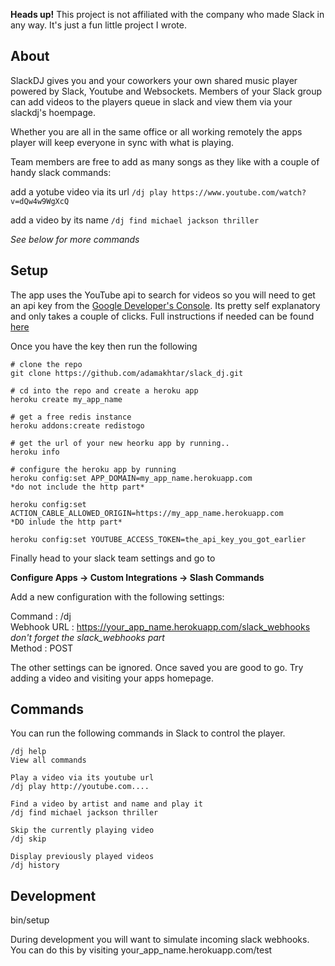
**Heads up!** This project is not affiliated with the company who made Slack in any way. It's just a fun little project I wrote.

## About

SlackDJ gives you and your coworkers your own shared music player powered by Slack, Youtube and Websockets. Members of your Slack group can add videos to the players queue in slack and view them via your slackdj's hoempage. 

Whether you are all in the same office or all working remotely the apps player will keep everyone in sync with what is playing. 

Team members are free to add as many songs as they like with a couple of handy slack commands:

add a yotube video via its url
`/dj play https://www.youtube.com/watch?v=dQw4w9WgXcQ`

add a video by its name
`/dj find michael jackson thriller`

*See below for more commands*
 
## Setup

The app uses the YouTube api to search for videos so you will need to get an api key from the [Google Developer's Console](https://console.developers.google.com/). Its pretty self explanatory and only takes a couple of clicks. Full instructions if needed can be found [here](https://developers.google.com/youtube/v3/getting-started)

Once you have the key then run the following

```
# clone the repo 
git clone https://github.com/adamakhtar/slack_dj.git

# cd into the repo and create a heroku app 
heroku create my_app_name   

# get a free redis instance 
heroku addons:create redistogo 

# get the url of your new heorku app by running..
heroku info

# configure the heroku app by running 
heroku config:set APP_DOMAIN=my_app_name.herokuapp.com  
*do not include the http part*

heroku config:set ACTION_CABLE_ALLOWED_ORIGIN=https://my_app_name.herokuapp.com 
*DO inlude the http part*

heroku config:set YOUTUBE_ACCESS_TOKEN=the_api_key_you_got_earlier
```

Finally head to your slack team settings and go to 

**Configure Apps -> Custom Integrations -> Slash Commands**
 
Add a new configuration with the following settings:

Command     : /dj<br>
Webhook URL : https://your_app_name.herokuapp.com/slack_webhooks *don't forget the slack_webhooks part*</br> 
Method      : POST<br>

The other settings can be ignored. Once saved you are good to go. Try adding a video and visiting your apps homepage. 

## Commands 

You can run the following commands in Slack to control the player.

```
/dj help 
View all commands 

Play a video via its youtube url
/dj play http://youtube.com....

Find a video by artist and name and play it
/dj find michael jackson thriller

Skip the currently playing video
/dj skip

Display previously played videos
/dj history
```

## Development

bin/setup

During development you will want to simulate incoming slack webhooks. You can do this by visiting your_app_name.herokuapp.com/test



